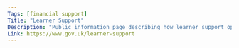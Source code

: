 ```yaml
---
Tags: [financial support]
Title: "Learner Support"
Description: "Public information page describing how learner support operates, eligibility, and types of support available."
Link: https://www.gov.uk/learner-support
---
```

